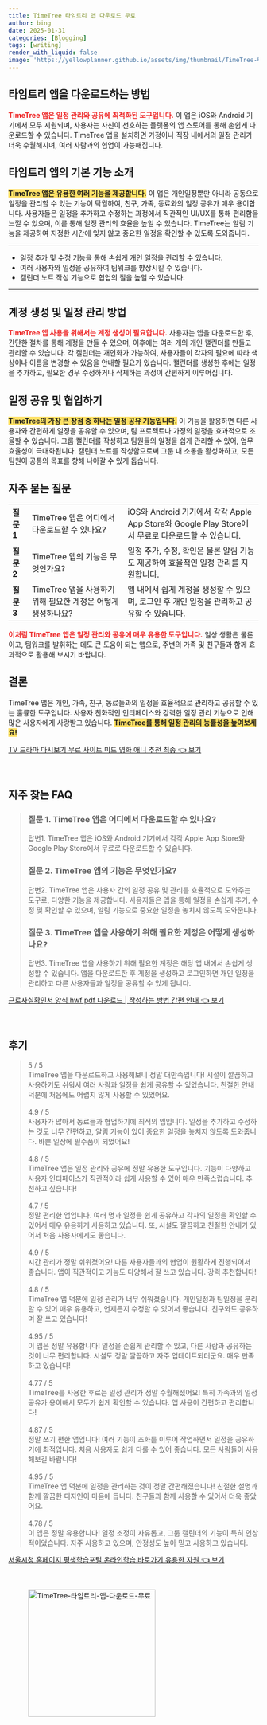 ```yaml
---
title: TimeTree 타임트리 앱 다운로드 무료
author: bing
date: 2025-01-31
categories: [Blogging]
tags: [writing]
render_with_liquid: false
image: 'https://yellowplanner.github.io/assets/img/thumbnail/TimeTree-타임트리-앱-다운로드-무료.webp'
---
```



<h2 id='타임트리 앱 다운로드'>타임트리 앱을 다운로드하는 방법</h2>

<p><b><span style="color: #ee2323;">TimeTree 앱은 일정 관리와 공유에 최적화된 도구입니다.</span></b> 이 앱은 iOS와 Android 기기에서 모두 지원되며, 사용자는 자신이 선호하는 플랫폼의 앱 스토어를 통해 손쉽게 다운로드할 수 있습니다. TimeTree 앱을 설치하면 가정이나 직장 내에서의 일정 관리가 더욱 수월해지며, 여러 사람과의 협업이 가능해집니다.</p>

<h2 id='타임트리 앱의 기본 기능'>타임트리 앱의 기본 기능 소개</h2>

<p><b><span style="background-color: #ffe066;">TimeTree 앱은 유용한 여러 기능을 제공합니다.</span></b> 이 앱은 개인일정뿐만 아니라 공동으로 일정을 관리할 수 있는 기능이 탁월하여, 친구, 가족, 동료와의 일정 공유가 매우 용이합니다. 사용자들은 일정을 추가하고 수정하는 과정에서 직관적인 UI/UX를 통해 편리함을 느낄 수 있으며, 이를 통해 일정 관리의 효율을 높일 수 있습니다. TimeTree는 알림 기능을 제공하여 지정한 시간에 잊지 않고 중요한 일정을 확인할 수 있도록 도와줍니다.</p>

<hr />

<ul>
    <li>일정 추가 및 수정 기능을 통해 손쉽게 개인 일정을 관리할 수 있습니다.</li>
    <li>여러 사용자와 일정을 공유하여 팀워크를 향상시킬 수 있습니다.</li>
    <li>캘린더 노트 작성 기능으로 협업의 질을 높일 수 있습니다.</li>
</ul>

<hr />

<h2 id='계정 생성 및 일정 관리 설정'>계정 생성 및 일정 관리 방법</h2>

<p><b><span style="color: #ee2323;">TimeTree 앱 사용을 위해서는 계정 생성이 필요합니다.</span></b> 사용자는 앱을 다운로드한 후, 간단한 절차를 통해 계정을 만들 수 있으며, 이후에는 여러 개의 개인 캘린더를 만들고 관리할 수 있습니다. 각 캘린더는 개인화가 가능하여, 사용자들이 각자의 필요에 따라 색상이나 이름을 변경할 수 있음을 안내할 필요가 있습니다. 캘린더를 생성한 후에는 일정을 추가하고, 필요한 경우 수정하거나 삭제하는 과정이 간편하게 이루어집니다.</p>

<h2 id='일정 공유 및 협업하기'>일정 공유 및 협업하기</h2>

<p><b><span style="background-color: #ffe066;">TimeTree의 가장 큰 장점 중 하나는 일정 공유 기능입니다.</span></b> 이 기능을 활용하면 다른 사용자와 간편하게 일정을 공유할 수 있으며, 팀 프로젝트나 가정의 일정을 효과적으로 조율할 수 있습니다. 그룹 캘린더를 작성하고 팀원들의 일정을 쉽게 관리할 수 있어, 업무 효율성이 극대화됩니다. 캘린더 노트를 작성함으로써 그룹 내 소통을 활성화하고, 모든 팀원이 공통의 목표를 향해 나아갈 수 있게 돕습니다.</p>

<h2 id='자주 묻는 질문'>자주 묻는 질문</h2>

<table>
    <tr>
        <td><b>질문 1</b></td>
        <td>TimeTree 앱은 어디에서 다운로드할 수 있나요?</td>
        <td>iOS와 Android 기기에서 각각 Apple App Store와 Google Play Store에서 무료로 다운로드할 수 있습니다.</td>
    </tr>
    <tr>
        <td><b>질문 2</b></td>
        <td>TimeTree 앱의 기능은 무엇인가요?</td>
        <td>일정 추가, 수정, 확인은 물론 알림 기능도 제공하여 효율적인 일정 관리를 지원합니다.</td>
    </tr>
    <tr>
        <td><b>질문 3</b></td>
        <td>TimeTree 앱을 사용하기 위해 필요한 계정은 어떻게 생성하나요?</td>
        <td>앱 내에서 쉽게 계정을 생성할 수 있으며, 로그인 후 개인 일정을 관리하고 공유할 수 있습니다.</td>
    </tr>
</table>

<p><b><span style="color: #ee2323;">이처럼 TimeTree 앱은 일정 관리와 공유에 매우 유용한 도구입니다.</span></b> 일상 생활은 물론이고, 팀워크를 발휘하는 데도 큰 도움이 되는 앱으로, 주변의 가족 및 친구들과 함께 효과적으로 활용해 보시기 바랍니다.</p>

<h2 id='결론'>결론</h2>

<p>TimeTree 앱은 개인, 가족, 친구, 동료들과의 일정을 효율적으로 관리하고 공유할 수 있는 훌륭한 도구입니다. 사용자 친화적인 인터페이스와 강력한 일정 관리 기능으로 인해 많은 사용자에게 사랑받고 있습니다. <b><span style="background-color: #ffe066;">TimeTree를 통해 일정 관리의 능률성을 높여보세요!</span></b></p>


<p><a class="click-button" title="TV 드라마 다시보기 무료 사이트 미드 영화 애니 추천 최종" href="https://yellowplanner.github.io/posts/TV-%EB%93%9C%EB%9D%BC%EB%A7%88-%EB%8B%A4%EC%8B%9C%EB%B3%B4%EA%B8%B0-%EB%AC%B4%EB%A3%8C-%EC%82%AC%EC%9D%B4%ED%8A%B8-%EB%AF%B8%EB%93%9C-%EC%98%81%ED%99%94-%EC%95%A0%EB%8B%88-%EC%B6%94%EC%B2%9C-%EC%B5%9C%EC%A2%85/" rel="dofollow">TV 드라마 다시보기 무료 사이트 미드 영화 애니 추천 최종 👈 보기</a></p><br>
<h2 id='자주_찾는_FAQ'>자주 찾는 FAQ</h2>
<div itemscope="" itemtype="https://schema.org/FAQPage"> 
<blockquote> 
<div itemscope="" itemprop="mainEntity" itemtype="https://schema.org/Question"> 
<h3 itemprop="name">질문 1. TimeTree 앱은 어디에서 다운로드할 수 있나요?</h3> 
<div itemscope="" itemprop="acceptedAnswer" itemtype="https://schema.org/Answer"> 
<span itemprop="text"> 
<p>답변1. TimeTree 앱은 iOS와 Android 기기에서 각각 Apple App Store와 Google Play Store에서 무료로 다운로드할 수 있습니다.</p> 
</span> 
</div> 
</div> 
<div itemscope="" itemprop="mainEntity" itemtype="https://schema.org/Question"> 
<h3 itemprop="name">질문 2. TimeTree 앱의 기능은 무엇인가요?</h3> 
<div itemscope="" itemprop="acceptedAnswer" itemtype="https://schema.org/Answer"> 
<span itemprop="text"> 
<p>답변2. TimeTree 앱은 사용자 간의 일정 공유 및 관리를 효율적으로 도와주는 도구로, 다양한 기능을 제공합니다. 사용자들은 앱을 통해 일정을 손쉽게 추가, 수정 및 확인할 수 있으며, 알림 기능으로 중요한 일정을 놓치지 않도록 도와줍니다.</p> 
</span> 
</div> 
</div> 
<div itemscope="" itemprop="mainEntity" itemtype="https://schema.org/Question"> 
<h3 itemprop="name">질문 3. TimeTree 앱을 사용하기 위해 필요한 계정은 어떻게 생성하나요?</h3> 
<div itemscope="" itemprop="acceptedAnswer" itemtype="https://schema.org/Answer"> 
<span itemprop="text"> 
<p>답변3. TimeTree 앱을 사용하기 위해 필요한 계정은 해당 앱 내에서 손쉽게 생성할 수 있습니다. 앱을 다운로드한 후 계정을 생성하고 로그인하면 개인 일정을 관리하고 다른 사용자들과 일정을 공유할 수 있게 됩니다.</p> 
</span> 
</div> 
</div> 
</blockquote> 
</div>
<p><a class="click-button" title="근로사실확인서 양식 hwf pdf 다운로드 | 작성하는 방법 간편 안내" href="https://yellowplanner.github.io/posts/%EA%B7%BC%EB%A1%9C%EC%82%AC%EC%8B%A4%ED%99%95%EC%9D%B8%EC%84%9C-%EC%96%91%EC%8B%9D-hwf-pdf-%EB%8B%A4%EC%9A%B4%EB%A1%9C%EB%93%9C-%EC%9E%91%EC%84%B1%ED%95%98%EB%8A%94-%EB%B0%A9%EB%B2%95-%EA%B0%84%ED%8E%B8-%EC%95%88%EB%82%B4/" rel="dofollow">근로사실확인서 양식 hwf pdf 다운로드 | 작성하는 방법 간편 안내 👈 보기</a></p><br>
<h2 id='후기'>후기</h2>
<div itemscope itemtype="https://schema.org/Product">
  <blockquote>
  <div itemprop="review" itemscope itemtype="https://schema.org/Review">
      <div itemprop="reviewRating" itemscope itemtype="https://schema.org/Rating"> <span itemprop="ratingValue">5</span> / <span itemprop="bestRating">5</span> </div>
      <span itemprop="reviewBody">TimeTree 앱을 다운로드하고 사용해보니 정말 대만족입니다! 시설이 깔끔하고 사용하기도 쉬워서 여러 사람과 일정을 쉽게 공유할 수 있었습니다. 친절한 안내 덕분에 처음에도 어렵지 않게 사용할 수 있었어요.</span>
  </div>
  <br>
  <div itemprop="review" itemscope itemtype="https://schema.org/Review">
      <div itemprop="reviewRating" itemscope itemtype="https://schema.org/Rating"> <span itemprop="ratingValue">4.9</span> / <span itemprop="bestRating">5</span> </div>
      <span itemprop="reviewBody">사용자가 많아서 동료들과 협업하기에 최적의 앱입니다. 일정을 추가하고 수정하는 것도 너무 간편하고, 알림 기능이 있어 중요한 일정을 놓치지 않도록 도와줍니다. 바쁜 일상에 필수품이 되었어요!</span>
  </div>
  <br>
  <div itemprop="review" itemscope itemtype="https://schema.org/Review">
      <div itemprop="reviewRating" itemscope itemtype="https://schema.org/Rating"> <span itemprop="ratingValue">4.8</span> / <span itemprop="bestRating">5</span> </div>
      <span itemprop="reviewBody">TimeTree 앱은 일정 관리와 공유에 정말 유용한 도구입니다. 기능이 다양하고 사용자 인터페이스가 직관적이라 쉽게 사용할 수 있어 매우 만족스럽습니다. 추천하고 싶습니다!</span>
  </div>
  <br>
  <div itemprop="review" itemscope itemtype="https://schema.org/Review">
      <div itemprop="reviewRating" itemscope itemtype="https://schema.org/Rating"> <span itemprop="ratingValue">4.7</span> / <span itemprop="bestRating">5</span> </div>
      <span itemprop="reviewBody">정말 편리한 앱입니다. 여러 명과 일정을 쉽게 공유하고 각자의 일정을 확인할 수 있어서 매우 유용하게 사용하고 있습니다. 또, 시설도 깔끔하고 친절한 안내가 있어서 처음 사용자에게도 좋습니다.</span>
  </div>
  <br>
  <div itemprop="review" itemscope itemtype="https://schema.org/Review">
      <div itemprop="reviewRating" itemscope itemtype="https://schema.org/Rating"> <span itemprop="ratingValue">4.9</span> / <span itemprop="bestRating">5</span> </div>
      <span itemprop="reviewBody">시간 관리가 정말 쉬워졌어요! 다른 사용자들과의 협업이 원활하게 진행되어서 좋습니다. 앱이 직관적이고 기능도 다양해서 잘 쓰고 있습니다. 강력 추천합니다!</span>
  </div>
  <br>
  <div itemprop="review" itemscope itemtype="https://schema.org/Review">
      <div itemprop="reviewRating" itemscope itemtype="https://schema.org/Rating"> <span itemprop="ratingValue">4.8</span> / <span itemprop="bestRating">5</span> </div>
      <span itemprop="reviewBody">TimeTree 앱 덕분에 일정 관리가 너무 쉬워졌습니다. 개인일정과 팀일정을 분리할 수 있어 매우 유용하고, 언제든지 수정할 수 있어서 좋습니다. 친구와도 공유하며 잘 쓰고 있습니다!</span>
  </div>
  <br>
  <div itemprop="review" itemscope itemtype="https://schema.org/Review">
      <div itemprop="reviewRating" itemscope itemtype="https://schema.org/Rating"> <span itemprop="ratingValue">4.95</span> / <span itemprop="bestRating">5</span> </div>
      <span itemprop="reviewBody">이 앱은 정말 유용합니다! 일정을 손쉽게 관리할 수 있고, 다른 사람과 공유하는 것이 너무 편리합니다. 시설도 정말 깔끔하고 자주 업데이트되더군요. 매우 만족하고 있습니다!</span>
  </div>
  <br>
  <div itemprop="review" itemscope itemtype="https://schema.org/Review">
      <div itemprop="reviewRating" itemscope itemtype="https://schema.org/Rating"> <span itemprop="ratingValue">4.77</span> / <span itemprop="bestRating">5</span> </div>
      <span itemprop="reviewBody">TimeTree를 사용한 후로는 일정 관리가 정말 수월해졌어요! 특히 가족과의 일정 공유가 용이해서 모두가 쉽게 확인할 수 있습니다. 앱 사용이 간편하고 편리합니다!</span>
  </div>
  <br>
  <div itemprop="review" itemscope itemtype="https://schema.org/Review">
      <div itemprop="reviewRating" itemscope itemtype="https://schema.org/Rating"> <span itemprop="ratingValue">4.87</span> / <span itemprop="bestRating">5</span> </div>
      <span itemprop="reviewBody">정말 쓰기 편한 앱입니다! 여러 기능이 조화를 이루어 작업하면서 일정을 공유하기에 최적입니다. 처음 사용자도 쉽게 다룰 수 있어 좋습니다. 모든 사람들이 사용해보길 바랍니다!</span>
  </div>
  <br>
  <div itemprop="review" itemscope itemtype="https://schema.org/Review">
      <div itemprop="reviewRating" itemscope itemtype="https://schema.org/Rating"> <span itemprop="ratingValue">4.95</span> / <span itemprop="bestRating">5</span> </div>
      <span itemprop="reviewBody">TimeTree 앱 덕분에 일정을 관리하는 것이 정말 간편해졌습니다! 친절한 설명과 함께 깔끔한 디자인이 마음에 듭니다. 친구들과 함께 사용할 수 있어서 더욱 좋았어요.</span>
  </div>
  <br>
  <div itemprop="review" itemscope itemtype="https://schema.org/Review">
      <div itemprop="reviewRating" itemscope itemtype="https://schema.org/Rating"> <span itemprop="ratingValue">4.78</span> / <span itemprop="bestRating">5</span> </div>
      <span itemprop="reviewBody">이 앱은 정말 유용합니다! 일정 조정이 자유롭고, 그룹 캘린더의 기능이 특히 인상적이었습니다. 자주 사용하고 있으며, 안정성도 높아 믿고 사용하고 있습니다.</span>
  </div>
  </blockquote>
</div>
<p><a class="click-button" title="서울시청 홈페이지 평생학습포털 온라인학습 바로가기 유용한 자원" href="https://yellowplanner.github.io/posts/%EC%84%9C%EC%9A%B8%EC%8B%9C%EC%B2%AD-%ED%99%88%ED%8E%98%EC%9D%B4%EC%A7%80-%ED%8F%89%EC%83%9D%ED%95%99%EC%8A%B5%ED%8F%AC%ED%84%B8-%EC%98%A8%EB%9D%BC%EC%9D%B8%ED%95%99%EC%8A%B5-%EB%B0%94%EB%A1%9C%EA%B0%80%EA%B8%B0-%EC%9C%A0%EC%9A%A9%ED%95%9C-%EC%9E%90%EC%9B%90/" rel="dofollow">서울시청 홈페이지 평생학습포털 온라인학습 바로가기 유용한 자원 👈 보기</a></p><br>
<figure class="image"><img src="https://yellowplanner.github.io/assets/img/thumbnail/TimeTree-타임트리-앱-다운로드-무료.webp" alt="TimeTree-타임트리-앱-다운로드-무료" width="256" height="256"></figure>